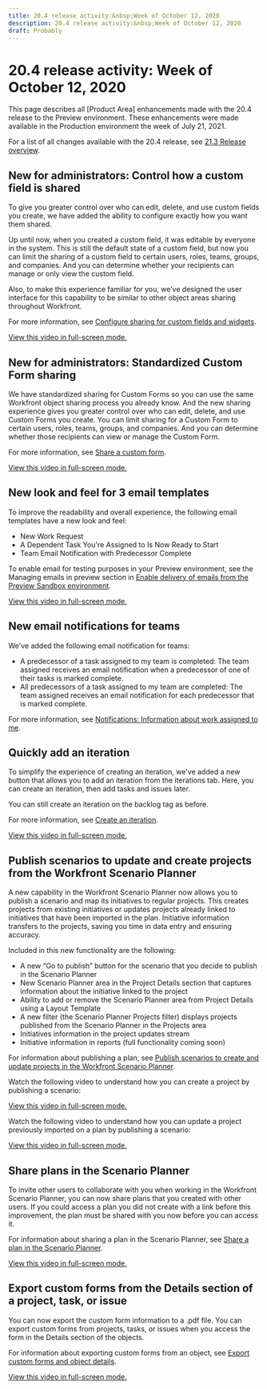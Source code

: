 ```yaml
---
title: 20.4 release activity:&nbsp;Week of October 12, 2020
description: 20.4 release activity:&nbsp;Week of October 12, 2020
draft: Probably
---
```

# 20.4 release activity:&nbsp;Week of October 12, 2020

This page describes all [Product Area] enhancements made with the 20.4 release to the Preview environment. These enhancements were made available in the Production environment the week of July 21, 2021.

For a list of all changes available with the 20.4 release, see [21.3 Release overview](../../../product-announcements/product-releases/21.3-release-activity/21-3-release-overview.md).

## New for administrators: Control how a custom field is shared

To give you greater control over who can edit, delete, and use custom fields you create, we have added the ability to configure exactly how you want them shared.

Up until now, when you created a custom field, it was editable by everyone in the system. This is still the default state of a custom field, but now you can limit the sharing of a custom field to certain users, roles, teams, groups, and companies. And you can determine whether your recipients can manage or only view the custom field.

Also, to make this experience familiar for you, we’ve designed the user interface for this capability to be similar to other object areas sharing throughout Workfront.

For more information, see [Configure sharing for custom fields and widgets](../../../administration-and-setup/customize-workfront/create-manage-custom-forms/configure-sharing-for-a-custom-field.md).

<!--WRITER
<iframe class="vimeo-player_0" src="assets/468260023?" frameborder="0" allowfullscreen="1" width="560px" height="315px"></iframe>
-->

[View this video in full-screen mode.](https://vimeo.com/468260023/5aa0e72e0f)

## New for administrators: Standardized Custom Form sharing

We have standardized sharing for Custom Forms so you can use the same Workfront object sharing process you already know. And the new sharing experience gives you greater control over who can edit, delete, and use Custom Forms you create. You can limit sharing for a Custom Form to certain users, roles, teams, groups, and companies. And you can determine whether those recipients can view or manage the Custom Form.

For more information, see [Share a custom form](../../../administration-and-setup/customize-workfront/create-manage-custom-forms/share-access-to-a-custom-form.md).

<!--WRITER
<iframe class="vimeo-player_0" src="assets/468263599?" frameborder="0" allowfullscreen="1" width="560px" height="315px"></iframe>
-->

[View this video in full-screen mode.](https://vimeo.com/468263599/76731363ab)

## New look and feel for 3 email templates

To improve the readability and overall experience, the following email templates have a new look and feel:

* New Work Request
* A Dependent Task You're Assigned to Is Now Ready to Start
* Team Email Notification with Predecessor Complete

To enable email for testing purposes in your Preview environment, see the Managing emails in preview section in [Enable delivery of emails from the Preview Sandbox environment](../../../workfront-basics/using-notifications/enable-delivery-emails-from-preview-sandbox-environment.md).

<!--WRITER
<iframe class="vimeo-player_0" src="assets/468333260?" frameborder="0" allowfullscreen="1" width="560px" height="315px"></iframe>
-->

[View this video in full-screen mode.](https://vimeo.com/468333260/3d58c57706)

## New email notifications for teams

We've added the following email notification for teams:

* A predecessor of a task assigned to my team is completed: The team assigned receives an email notification when a predecessor of one of their tasks is marked complete.
* All predecessors of a task assigned to my team are completed: The team assigned receives an email notification for each predecessor that is marked complete.

For more information, see [Notifications: Information about work assigned to me](../../../workfront-basics/using-notifications/notifications-information-about-work-assigned-to-me.md).

## Quickly add an iteration

To simplify the experience of creating an iteration, we've added a new button that allows you to add an iteration from the iterations tab. Here, you can create an iteration, then add tasks and issues later.

You can still create an iteration on the backlog tag as before.

For more information, see [Create an iteration](../../../agile/use-scrum-in-an-agile-team/iterations/create-an-iteration.md).

<!--WRITER
<iframe class="vimeo-player_0" src="assets/468254955?" frameborder="0" allowfullscreen="1" width="560px" height="315px"></iframe>
-->

[View this video in full-screen mode.](https://vimeo.com/468254955/4793074696)

## Publish scenarios to update and create projects from the Workfront Scenario Planner

A new capability in the Workfront Scenario Planner now allows you to publish a scenario and map its initiatives to regular projects. This creates projects from existing initiatives or updates projects already linked to initiatives that have been imported in the plan. Initiative information transfers to the projects, saving you time in data entry and ensuring accuracy.

Included in this new functionality are the following:

* A new “Go to publish” button for the scenario that you decide to publish in the Scenario Planner
* New Scenario Planner area in the Project Details section that captures information about the initiative linked to the project
* Ability to add or remove the Scenario Planner area from Project Details using a Layout Template
* A new filter (the Scenario Planner Projects filter) displays projects published from the Scenario Planner in the Projects area
* Initiatives information in the project updates stream
* Initiative information in reports (full functionality coming soon)

For information about publishing a plan, see [Publish scenarios to create and update projects in the Workfront Scenario Planner](https://one.workfront.com/s/document-item?bundleId=the-new-workfront-experience&topicId=Content%2FScenario_Planner%2Fpublish-scenarios-update-projects.htm).

Watch the following video to understand how you can create a project by publishing a scenario:

<!--WRITER
<iframe class="vimeo-player_0" src="assets/468341019?" frameborder="0" allowfullscreen="1" width="560px" height="315px"></iframe>
-->

[View this video in full-screen mode.](https://vimeo.com/468341019/0af7269c51)

Watch the following video to understand how you can update a project previously imported on a plan by publishing a scenario:

<!--WRITER
<iframe class="vimeo-player_0" src="assets/468342122?" frameborder="0" allowfullscreen="1" width="560px" height="315px"></iframe>
-->

[View this video in full-screen mode.](https://vimeo.com/468342122/11bb642ac6)

## Share plans in the Scenario Planner

To invite other users to collaborate with you when working in the Workfront Scenario Planner, you can now share plans that you created with other users. If you could access a plan you did not create with a link before this improvement, the plan must be shared with you now before you can access it.

For information about sharing a plan in the Scenario Planner, see [Share a plan in the Scenario Planner](https://one.workfront.com/s/document-item?bundleId=the-new-workfront-experience&topicId=Content%2FScenario_Planner%2F_scenario-planning.htm).

<!--WRITER
<iframe class="vimeo-player_0" src="assets/468347771?" frameborder="0" allowfullscreen="1" width="560px" height="315px"></iframe>
-->

[View this video in full-screen mode.](https://vimeo.com/468347771/c38e5cd092)

## Export custom forms from the Details section of a project, task, or issue

You can now export the custom form information to a .pdf file. You can export custom forms from projects, tasks, or issues when you access the form in the Details section of the objects.

For information about exporting custom forms from an object, see [Export custom forms and object details](https://one.workfront.com/s/document-item?bundleId=workfront-classic&topicId=Content%2FWorkfront_basics%2F_workfront-basics.htm).

<!--WRITER
<iframe class="vimeo-player_0" src="assets/468338587?" frameborder="0" allowfullscreen="1" width="560px" height="315px"></iframe>
-->

[View this video in full-screen mode.](https://vimeo.com/468338587/706192ec4c) 
